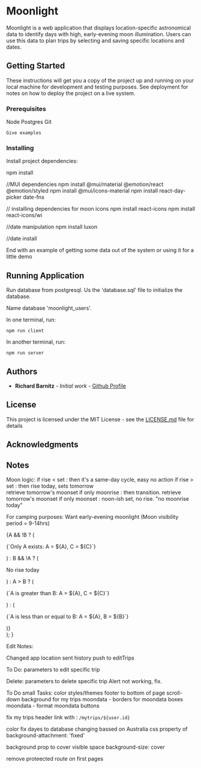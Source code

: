 # Moonlight

Moonlight is a web application that displays location-specific astronomical data to identify days with high, early-evening moon illumination. Users can use this data to plan trips by selecting and saving specific locations and dates.

## Getting Started

These instructions will get you a copy of the project up and running on your local machine for development and testing purposes. See deployment for notes on how to deploy the project on a live system.

### Prerequisites

Node
Postgres
Git

```
Give examples
```

### Installing

Install project dependencies:

npm install

//MUI dependencies
npm install @mui/material @emotion/react @emotion/styled
npm install @mui/icons-material
npm install react-day-picker date-fns

// installing dependencies for moon icons
npm install react-icons
npm install react-icons/wi

//date manipulation
npm install luxon

//date install

End with an example of getting some data out of the system or using it for a little demo

## Running Application

Run database from postgresql. Us the 'database.sql' file to initialize the database.

Name database 'moonlight_users'.

In one terminal, run:

```
npm run client
```

In another terminal, run:

```
npm run server
```

## Authors

- **Richard Barnitz** - _Initial work_ - [Github Profile](https://github.com/rbarnitz)

## License

This project is licensed under the MIT License - see the [LICENSE.md](LICENSE.md) file for details

## Acknowledgments

## Notes

Moon logic:
if rise < set : then it's a same-day cycle, easy
no action
if rise > set : then rise today, sets tomorrow  
 retrieve tomorrow's moonset
if only moonrise : then transition.
retrieve tomorrow's moonset
if only moonset : noon-ish set, no rise.
"no moonrise today"

For camping purposes:
Want early-evening moonlight (Moon visibility period = 9-14hrs)

<div>
      {A && !B ? (
        <p>{`Only A exists: A = ${A}, C = ${C}`}</p>
      ) : B && !A ? (
        <p>No rise today</p>
      ) : A > B ? (
        <p>{`A is greater than B: A = ${A}, C = ${C}`}</p>
      ) : (
        <p>{`A is less than or equal to B: A = ${A}, B = ${B}`}</p>
      )}
    </div>
  );
}

Edit Notes:

Changed app location
sent history push to editTrips

To Do:
parameters to edit specific trip

Delete:
parameters to delete specific trip
Alert not working, fix.

To Do small Tasks:
color styles/themes
footer to bottom of page
scroll-down background for my trips
moondata - borders for moondata boxes
moondata - format moondata buttons

fix my trips header link with : `/mytrips/${user.id}`

color fix
dayes to database changing bassed on Australia
css property of background-attachment: 'fixed'

background prop to cover visible space background-size: cover

remove proteected route on first pages
